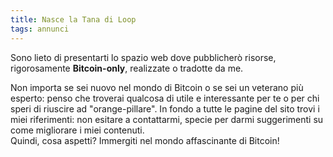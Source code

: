 ```yaml
---
title: Nasce la Tana di Loop
tags: annunci
---
```


Sono lieto di presentarti lo spazio web dove pubblicherò risorse, rigorosamente <b>Bitcoin-only</b>, realizzate o tradotte da me.

<!--more-->

Non importa se sei nuovo nel mondo di Bitcoin o se sei un veterano più esperto: penso che troverai qualcosa di utile e interessante per te o per chi speri di riuscire ad "orange-pillare". In fondo a tutte le pagine del sito trovi i miei riferimenti: non esitare a contattarmi, specie per darmi suggerimenti su come migliorare i miei contenuti.
<br>
Quindi, cosa aspetti? Immergiti nel mondo affascinante di Bitcoin!